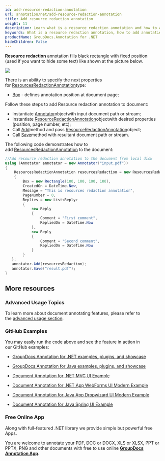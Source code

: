 ```yaml
---
id: add-resource-redaction-annotation
url: annotation/net/add-resource-redaction-annotation
title: Add resource redaction annotation
weight: 11
description: Learn what is a resource redaction annotation and how to add it to a document programmatically using GroupDocs.Annotation for .NET.
keywords: What is a resource redaction annotation, how to add annotation, add resource redaction annotation
productName: GroupDocs.Annotation for .NET
hideChildren: False
---
```

**Resource redaction** annotation fills black rectangle with fixed position (used if you want to hide some text) like shown at the picture below. 

![](annotation-net/images/add-resource-redaction-annotation.png)

There is an ability to specify the next properties for [ResourcesRedactionAnnotation](https://apireference.groupdocs.com/net/annotation/groupdocs.annotation.models.annotationmodels/resourcesredactionannotation)type:

*   [Box](https://apireference.groupdocs.com/annotation/net/groupdocs.annotation.models.annotationmodels/resourcesredactionannotation/properties/box) \- defines annotation position at document page;  
      
    

Follow these steps to add Resource redaction annotation to document:

*   Instantiate [Annotator](https://apireference.groupdocs.com/net/annotation/groupdocs.annotation/annotator)objectwith input document path or stream;
*   Instantiate [ResourceRedactionAnnotation](https://apireference.groupdocs.com/net/annotation/groupdocs.annotation.models.annotationmodels/resourcesredactionannotation)objectwith desired properties (position, page number, etc);
*   Call [Add](https://apireference.groupdocs.com/net/annotation/groupdocs.annotation/annotator/methods/add)method and pass [ResourceRedactionAnnotation](https://apireference.groupdocs.com/net/annotation/groupdocs.annotation.models.annotationmodels/resourcesredactionannotation)object;
*   Call [Save](https://apireference.groupdocs.com/net/annotation/groupdocs.annotation/annotator/methods/save/index)method with resultant document path or stream.

The following code demonstrates how to add [ResourcesRedactionAnnotation](https://apireference.groupdocs.com/net/annotation/groupdocs.annotation.models.annotationmodels/resourcesredactionannotation) to the document:

```csharp
//Add resource redaction annotation to the document from local disk
using (Annotator annotator = new Annotator("input.pdf"))
{
	ResourcesRedactionAnnotation resourcesRedaction = new ResourcesRedactionAnnotation
    {
    	Box = new Rectangle(100, 100, 100, 100),
        CreatedOn = DateTime.Now,
        Message = "This is resources redaction annotation",
        PageNumber = 0,
        Replies = new List<Reply>
        {
        	new Reply
            {
            	Comment = "First comment",
                RepliedOn = DateTime.Now
            },
            new Reply
            {
            	Comment = "Second comment",
                RepliedOn = DateTime.Now
            }
        }
   };
   annotator.Add(resourcesRedaction);
   annotator.Save("result.pdf");
} 

```

## More resources

### Advanced Usage Topics

To learn more about document annotating features, please refer to the [advanced usage section](https://docs.groupdocs.com/display/annotationnet/Advanced+usage).

### GitHub Examples

You may easily run the code above and see the feature in action in our GitHub examples:

*   [GroupDocs.Annotation for .NET examples, plugins, and showcase](https://github.com/groupdocs-annotation/GroupDocs.Annotation-for-.NET)
    
*   [GroupDocs.Annotation for Java examples, plugins, and showcase](https://github.com/groupdocs-annotation/GroupDocs.Annotation-for-Java)
    
*   [Document Annotation for .NET MVC UI Example](https://github.com/groupdocs-annotation/GroupDocs.Annotation-for-.NET-MVC) 
    
*   [Document Annotation for .NET App WebForms UI Modern Example](https://github.com/groupdocs-annotation/GroupDocs.Annotation-for-.NET-WebForms)
    
*   [Document Annotation for Java App Dropwizard UI Modern Example](https://github.com/groupdocs-annotation/GroupDocs.Annotation-for-Java-Dropwizard)
    
*   [Document Annotation for Java Spring UI Example](https://github.com/groupdocs-annotation/GroupDocs.Annotation-for-Java-Spring)
    

### Free Online App

Along with full-featured .NET library we provide simple but powerful free Apps.

You are welcome to annotate your PDF, DOC or DOCX, XLS or XLSX, PPT or PPTX, PNG and other documents with free to use online **[GroupDocs Annotation App](https://products.groupdocs.app/annotation)**.
